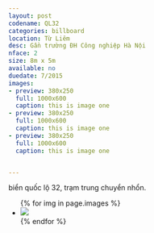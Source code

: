 ```yaml
---
layout: post
codename: QL32
categories: billboard
location: Từ Liêm
desc: Gần trường ĐH Công nghiệp Hà Nội
nface: 2
size: 8m x 5m
available: no
duedate: 7/2015
images:
- preview: 380x250
  full: 1000x600
  caption: this is image one
- preview: 380x250
  full: 1000x600
  caption: this is image one
- preview: 380x250
  full: 1000x600
  caption: this is image one


---
```


biển quốc lộ 32, trạm trung chuyển nhổn.

<ul class="clearing-thumbs medium-block-grid-3" data-clearing>
{% for img in page.images %}
  <li><a href="http://placehold.it/{{ img.full }}"><img data-caption="{{ img.caption }}" src="http://placehold.it/{{ img.preview }}"></a></li>
{% endfor %}
</ul>